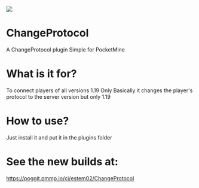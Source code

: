[![](https://poggit.pmmp.io/shield.state/ChangeProtocol)](https://poggit.pmmp.io/p/ChangeProtocol)
# ChangeProtocol
A ChangeProtocol plugin Simple for PocketMine

# What is it for?
To connect players of all versions 1.19 Only Basically it changes the player's protocol to the server version but only 1.19

# How to use?
Just install it and put it in the plugins folder

# See the new builds at:
https://poggit.pmmp.io/ci/estem02/ChangeProtocol

